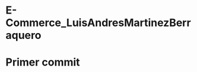 # E-Commerce_LuisAndresMartinezBerraquero
# Primer commit

<!-- 
1 LOGIN => POST
http://localhost:3977/api/v1/usuario/login
{
    "Movil": "123456789",
    "Clave": "12345"
}

2 INSERTAR USUARIO => POST
http://localhost:3977/api/v1/usuario
{
    "Nombres": "PRS01",
    "Movil":"987654321",
    "Clave":"12345",
    "Email":"PRS01@GMAIL.COM",
    "Perfil":"6027b80f2e553fccaeb5560f",
    "UsuCrea":"6027f66a57ce93d65b089614"
}

3 Listar Perfiles => GET
http://localhost:3977/api/v1/perfil
Headers:
Authorization: token......

4 UPDATE USUARIO => PUT
http://localhost:3977/api/v1/usuario
Headers:
Authorization: token......
{
    "Nombres": "PRS03",
    "Movil":"987654323",
    "Clave":"11111",
    "Email":"PRS03@GMAIL.COM",
    "Perfil":"6027b80f2e553fccaeb5560f",
    "UsuActualiza":"6027f66a57ce93d65b089614"
}

5 INS Usuario => POST
http://localhost:3977/api/v1/producto
Headers:
Authorization: token......
{
    "Titulo": "Teclado",
    "Descripcion": "Teclado Marca Logitech",
    "Precio": 55,
    "Categoria":  "61ca84ae8278676464bf627c",
    "Vendedor":"61caecd1fee8ee46ec8837c7",
    "Vendido": 1,
    "UsuCrea":"6027f66a57ce93d65b089614"
}
6 DEL Producto => DEL
http://localhost:3977/api/v1/producto/61ca8d3c6be0a40585ca8228/6027f66a57ce93d65b089614
Headers:
Authorization: token......

7 UPD Producto => PUT
Headers:
Authorization: token......
{
    "Titulo": "Teclado PRSS02",
    "Descripcion": "Teclado Marca Logitech PRS02",
    "Precio": 85,
    "Categoria":  "61ca84ae8278676464bf627c",
    "Vendedor":"61caecd1fee8ee46ec8837c7",
    "Vendido": 2,
    "UsuActualiza":"6027f66a57ce93d65b089614"
}


8 List Productos => GET
http://localhost:3977/api/v1/producto
Headers:
Authorization: token......

9 Listo Productos Filtrados x +Vendidos | Precio | Titulo | Descripcion
http://localhost:3977/api/v1/producto/true/ / / 
http://localhost:3977/api/v1/producto/true/85/ / 
http://localhost:3977/api/v1/producto/true/ /tecla/ 
http://localhost:3977/api/v1/producto/true/ / /logi
http://localhost:3977/api/v1/producto/true/85/Teclado/Teclado
Headers:
Authorization: token......

10 List Productos by Vendedor => GET
http://localhost:3977/api/v1/producto/vendedor/61caecd1fee8ee46ec8837c7
Headers:
Authorization: token......

11 List Productos by Categoria => GET
http://localhost:3977/api/v1/producto/categoria/61ca84ae8278676464bf627c
Headers:
Authorization: token......

12 List Categorias => GET
http://localhost:3977/api/v1/categoria
Headers:
Authorization: token......

13 Ins Compra => INS
http://localhost:3977/api/v1/factura
Headers:
Authorization: token......
{
    "Serie": "003",
    "Cliente": "61cbece4254c73a56e26b051",
    "Direccion": "Calle Maestro Alonso 3",
    "NIF": "1111111A",
    "BaseImponible": 152.89,
    "IVA": 32.11,
    "Total": 185,
    "Detalle": [
        {
            "Producto": "61ca882b8278676464bf627f",
            "Cantidad": 3,
            "PrecioUnitario": 15,
            "PrecioTotal": 45
        },
        {
            "Producto": "61ca8d3c6be0a40585ca8228",
            "Cantidad": 1,
            "PrecioUnitario": 85,
            "PrecioTotal": 85
        },
        {
            "Producto": "61caf2131b13cbe694353c8e",
            "Cantidad": 1,
            "PrecioUnitario": 55,
            "PrecioTotal": 55
        }
    ]
}

TOKEN: eyJ0eXAiOiJKV1QiLCJhbGciOiJIUzI1NiJ9.eyJpZCI6IjYxYzliOGE5MTE3ZDRhMDA4OTFjYmQyYSIsIm5vbWJyZXMiOiJQUlMwMSIsIm1vdmlsIjoiOTg3NjU0MzIxIiwiZW1haWwiOiJwcnMwMUBnbWFpbC5jb20iLCJpYXQiOjE2NDA2MDk5NjEsImV4cCI6MTY0MDY5NjM2MX0.pex8v74AP7Fm0QhGpD21QXvPJxe82C5k4M0ZWgaTDyw
-->